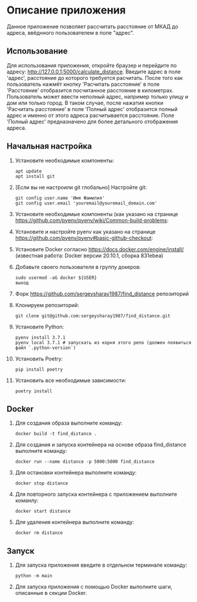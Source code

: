 Описание приложения
=====================
Данное приложение позволяет рассчитать расстояние от МКАД до адреса, ввёднного пользователем в поле "адрес".

Использование
--------------
Для использования приложения, откройте браузер и перейдите по адресу: http://127.0.0.1:5000/calculate_distance.
Введите адрес в поле 'адрес', расстояние до которого требуется расчитать.
После того как пользователь нажмёт кнопку 'Расчитать расстояние' в поле 'Расстояние' отобразится посчитанное 
расстояние в километрах.
Пользователь может ввести неполный адрес, например только улицу и дом или только город.
В таком случае, после нажатия кнопки 'Расчитать расстояние' в поле 'Полный адрес' отобразится полный адрес и именно 
от этого адреса расчитывается расстояние.
Поле 'Полный адрес' предназначено для более детального отображения адреса.


Начальная настройка
-------------------

1. Установите необходимые компоненты:
    ```
    apt update
    apt install git
    ```
2. [Если вы не настроили git глобально] Настройте git:
    ```
    git config user.name 'Имя Фамилия'
    git config user.email 'youremail@youremail_domain.com'
    ```
3. Установите необходимые компоненты (как указано на странице https://github.com/pyenv/pyenv/wiki/Common-build-problems:
4. Установите и настройте pyenv как указано на странице https://github.com/pyenv/pyenv#basic-github-checkout:
5. Установите Docker согласно https://docs.docker.com/engine/install/ (известная работа: Docker версии 20.10.1, сборка 831ebea)

6. Добавьте своего пользователя в группу докеров:
    ```
    sudo usermod -aG docker ${USER}
    выход
    ```
7. Форк https://github.com/sergeysharay1987/find_distance репозиторий

8. Клонируем репозиторий:
    ```
    git clone git@github.com:sergeysharay1987/find_distance.git
    ```
9. Установите Python:
    ```
    pyenv install 3.7.1
    pyenv local 3.7.1 # запускать из корня этого репо (должен появиться файл `.python-version`)
    ```
10. Установить Poetry:
    ```
    pip install poetry 
    ```
11. Установить все необходимые зависимости:
    ```
    poetry install
    ```
Docker
-------
1. Для создания образа выполните команду:
    ```
    docker build -t find_distance .
    ```
2. Для создания и запуска контейнера на основе образа find_distance выполните команду:
    ```
    docker run --name distance -p 5000:5000 find_distance
    ```
3. Для остановки контейнера выполните команду:
    ```
    docker stop distance
    ```
4. Для повторного запуска контейнера с приложением выполните команлу:
    ```
    docker start distance
    ```
5. Для удаления контейнера выполните команду:
    ```
    docker rm distance
    ```
Запуск
------

1. Для запуска приложения введите в отдельном терминале команду:
    ```
    python -m main
    ```
2. Для запуска приложения с помощью Docker выполните шаги, описанные в секции Docker.


